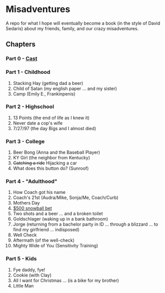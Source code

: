 # Misadventures
A repo for what I hope will eventually become a book (in the style of David Sedaris) about my friends, family, and our crazy misadventures.

## Chapters

### Part 0 - [Cast](cast.md)

### Part 1 - Childhood
1. Stacking Hay (getting dad a beer)
2. Child of Satan (my english paper ... and my sister)
2. Camp (Emily E., Frankinpenis)

### Part 2 - Highschool
1. 13 Points (the end of life as I knew it)
2. Never date a cop's wife
3. 7/27/97 (the day Bigs and I almost died)

### Part 3 - College
1. Beer Bong (Anna and the Baseball Player)
2. KY Girl (the neighbor from Kentucky)
3. ~~Catching a ride~~ Hijacking a car
4. What does this button do? (Sunroof)

### Part 4 - "Adulthood"
1. How Coach got his name
2. Coach's 21st (Audra/Mike, Sonja/Me, Coach/Curb)
3. Mothers Day
4. [$500 snowball bet](bet.md)
4. Two shots and a beer ... and a broken toilet
5. Goldschlager (waking up in a bank bathroom)
5. Jorge (returning from a bachelor party in ID ... through a blizzard ... to find my girlfriend ... indisposed)
6. Well Check
7. Aftermath (of the well-check)
8. Mighty Wide of You (Sensitivity Training)

### Part 5 - Kids
1. Fye daddy, fye!
2. Cookie (with Clay)
3. All I want for Christmas ... (is a bike for my brother)
4. Little Man